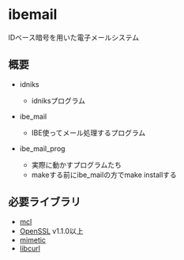 # ibemail

IDベース暗号を用いた電子メールシステム

## 概要

* idniks
  * idniksプログラム

* ibe_mail
  * IBE使ってメール処理するプログラム

* ibe_mail_prog
  * 実際に動かすプログラムたち
  * makeする前にibe_mailの方でmake installする

## 必要ライブラリ

* [mcl](https://github.com/herumi/mcl)
* [OpenSSL](https://www.openssl.org/) v1.1.0以上
* [mimetic](http://www.codesink.org/mimetic_mime_library.html)
* [libcurl](https://curl.se/libcurl/)
